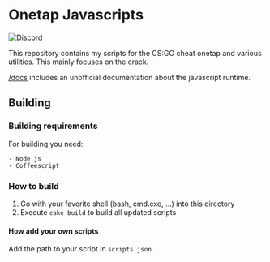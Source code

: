 
# Onetap Javascripts

[![Discord](https://discord.com/api/guilds/756989147163656273/widget.png)](https://discord.gg/FCnK6xp)

This repository contains my scripts for the CS:GO cheat onetap and various utilities.
This mainly focuses on the crack.

[/docs](<docs>) includes an unofficial documentation about the javascript runtime.


## Building


### Building requirements

For building you need:

    - Node.js
    - Coffeescript


### How to build

1. Go with your favorite shell (bash, cmd.exe, ...) into this directory
2. Execute `cake build` to build all updated scripts


#### How add your own scripts

Add the path to your script in `scripts.json`.
